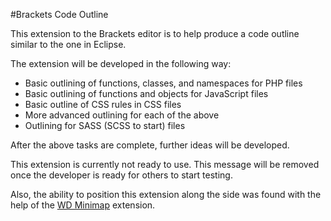 #Brackets Code Outline

This extension to the Brackets editor is to help produce a code outline similar to the one in Eclipse.

The extension will be developed in the following way:
- Basic outlining of functions, classes, and namespaces for PHP files
- Basic outlining of functions and objects for JavaScript files
- Basic outline of CSS rules in CSS files
- More advanced outlining for each of the above
- Outlining for SASS (SCSS to start) files

After the above tasks are complete, further ideas will be developed.

This extension is currently not ready to use. This message will be removed once the developer is ready for others to start testing.

Also, the ability to position this extension along the side was found with the help of the [WD Minimap](https://github.com/websiteduck/brackets-wdminimap "WD Minimap") extension.
